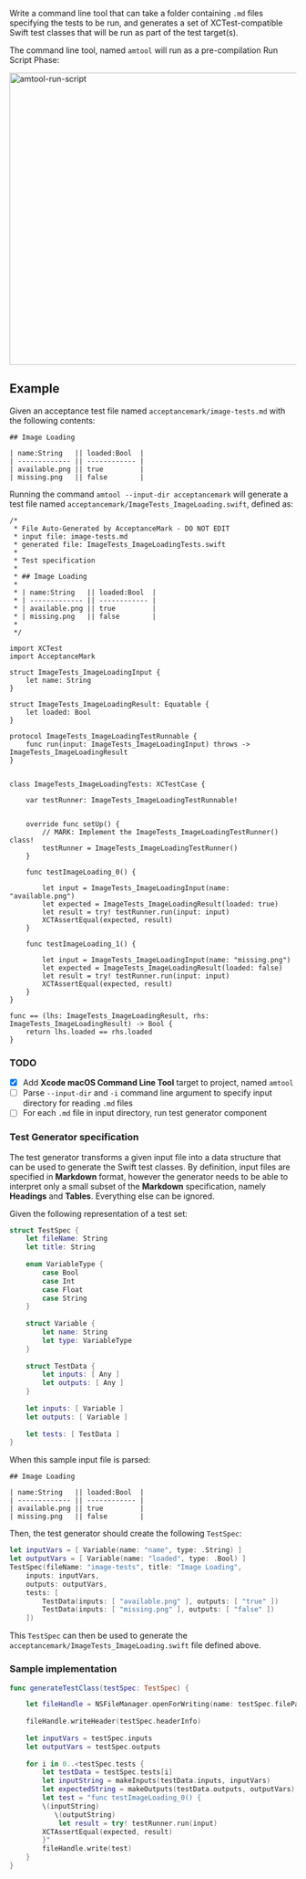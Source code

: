 Write a command line tool that can take a folder containing `.md` files specifying the tests to be run, and generates a set of XCTest-compatible Swift test classes that will be run as part of the test target(s).

The command line tool, named `amtool` will run as a pre-compilation Run Script Phase:

<img width="512" alt="amtool-run-script" src="https://cloud.githubusercontent.com/assets/153167/17513052/ac4ce036-5e22-11e6-8f10-6784d53e6e28.png">

## Example

Given an acceptance test file named `acceptancemark/image-tests.md` with the following contents:

```
## Image Loading

| name:String   || loaded:Bool  |
| ------------- || ------------ |
| available.png || true         |
| missing.png   || false        |
```

Running the command `amtool --input-dir acceptancemark` will generate a test file named `acceptancemark/ImageTests_ImageLoading.swift`, defined as:

```
/*
 * File Auto-Generated by AcceptanceMark - DO NOT EDIT
 * input file: image-tests.md
 * generated file: ImageTests_ImageLoadingTests.swift
 *
 * Test specification
 *
 * ## Image Loading
 *
 * | name:String   || loaded:Bool  |
 * | ------------- || ------------ |
 * | available.png || true         |
 * | missing.png   || false        |
 *
 */

import XCTest
import AcceptanceMark

struct ImageTests_ImageLoadingInput {
    let name: String
}

struct ImageTests_ImageLoadingResult: Equatable {
    let loaded: Bool
}

protocol ImageTests_ImageLoadingTestRunnable {
    func run(input: ImageTests_ImageLoadingInput) throws -> ImageTests_ImageLoadingResult
}


class ImageTests_ImageLoadingTests: XCTestCase {
    
    var testRunner: ImageTests_ImageLoadingTestRunnable!
    
    
    override func setUp() {
        // MARK: Implement the ImageTests_ImageLoadingTestRunner() class!
        testRunner = ImageTests_ImageLoadingTestRunner()
    }
    
    func testImageLoading_0() {
        
        let input = ImageTests_ImageLoadingInput(name: "available.png")
        let expected = ImageTests_ImageLoadingResult(loaded: true)
        let result = try! testRunner.run(input: input)
        XCTAssertEqual(expected, result)
    }
    
    func testImageLoading_1() {
        
        let input = ImageTests_ImageLoadingInput(name: "missing.png")
        let expected = ImageTests_ImageLoadingResult(loaded: false)
        let result = try! testRunner.run(input: input)
        XCTAssertEqual(expected, result)
    }
}

func == (lhs: ImageTests_ImageLoadingResult, rhs: ImageTests_ImageLoadingResult) -> Bool {
    return lhs.loaded == rhs.loaded
}
```

### TODO

- [x] Add **Xcode macOS Command Line Tool** target to project, named `amtool`
- [ ] Parse `--input-dir` and `-i` command line argument to specify input directory for reading `.md` files
- [ ] For each `.md` file in input directory, run test generator component

### Test Generator specification

The test generator transforms a given input file into a data structure that can be used to generate the Swift test classes. By definition, input files are specified in **Markdown** format, however the generator needs to be able to interpret only a small subset of the **Markdown** specification, namely **Headings** and **Tables**. Everything else can be ignored.

Given the following representation of a test set:

```swift
struct TestSpec {
	let fileName: String
	let title: String
	
	enum VariableType {
		case Bool
		case Int
		case Float
		case String
	}
	
	struct Variable {
		let name: String
		let type: VariableType
	}
	
	struct TestData {
		let inputs: [ Any ]
		let outputs: [ Any ]	
	}
	
	let inputs: [ Variable ] 
	let outputs: [ Variable ]
	
	let tests: [ TestData ]
}
```

When this sample input file is parsed:

```
## Image Loading

| name:String   || loaded:Bool  |
| ------------- || ------------ |
| available.png || true         |
| missing.png   || false        |
```

Then, the test generator should create the following `TestSpec`:

```swift
let inputVars = [ Variable(name: "name", type: .String) ]
let outputVars = [ Variable(name: "loaded", type: .Bool) ]
TestSpec(fileName: "image-tests", title: "Image Loading",
	inputs: inputVars,
	outputs: outputVars,
	tests: [
		TestData(inputs: [ "available.png" ], outputs: [ "true" ])
		TestData(inputs: [ "missing.png" ], outputs: [ "false" ])
	])
```

This `TestSpec` can then be used to generate the `acceptancemark/ImageTests_ImageLoading.swift` file defined above.

### Sample implementation

```swift
func generateTestClass(testSpec: TestSpec) {

	let fileHandle = NSFileManager.openForWriting(name: testSpec.filePath)
	
	fileHandle.writeHeader(testSpec.headerInfo)
	
	let inputVars = testSpec.inputs
	let outputVars = testSpec.outputs
	
	for i in 0..<testSpec.tests {
		let testData = testSpec.tests[i]
		let inputString = makeInputs(testData.inputs, inputVars)
		let expectedString = makeOutputs(testData.outputs, outputVars)
		let test = "func testImageLoading_0() {
       	\(inputString)
	       \(outputString)
   	   		let result = try! testRunner.run(input)
       	XCTAssertEqual(expected, result)
    	}"
    	fileHandle.write(test)
	}
}
```

